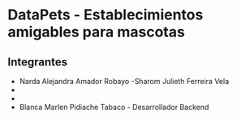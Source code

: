 # DataPets - Establecimientos amigables para mascotas

## Integrantes

- Narda Alejandra Amador Robayo
-Sharom Julieth Ferreira Vela 
- 
-
- Blanca Marlen Pidiache Tabaco - Desarrollador Backend

